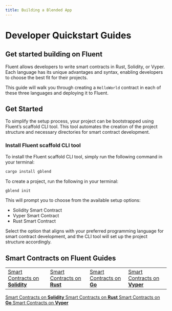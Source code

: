 ```yaml
---
title: Building a Blended App
---
```


# Developer Quickstart Guides

Get started building on Fluent
---

Fluent allows developers to write smart contracts in Rust, Solidity, or Vyper. Each language has its unique advantages and syntax, enabling developers to choose the best fit for their projects.&#x20;

This guide will walk you through creating a `HelloWorld` contract in each of these three languages and deploying it to Fluent.

## Get Started

To simplify the setup process, your project can be bootstrapped using Fluent’s scaffold CLI tool. This tool automates the creation of the project structure and necessary directories for smart contract development.

### Install Fluent scaffold CLI tool

To install the Fluent scaffold CLI tool, simply run the following command in your terminal:

```bash
cargo install gblend
```

To create a project, run the following in your terminal:

```bash
gblend init
```

This will prompt you to choose from the available setup options:

* Solidity Smart Contract
* Vyper Smart Contract
* Rust Smart Contract

Select the option that aligns with your preferred programming language for smart contract development, and the CLI tool will set up the project structure accordingly.

## Smart Contracts on Fluent Guides

<table data-column-title-hidden data-view="cards" id="language-table">
    <tbody>
        <tr>
            <td>
                <a href="solidity">
                    <span>Smart Contracts on</span> 
                    <strong>Solidity</strong>
                </a>
            </td>
            <td>
                <a href="rust">
                    <span>Smart Contracts on</span> 
                    <strong>Rust</strong>
                </a>
            </td>
            <td>
                <a href="go">
                    <span>Smart Contracts on</span> 
                    <strong>Go</strong>
                </a>
            </td>
            <td>
                <a href="vyper">
                    <span>Smart Contracts on</span> 
                    <strong>Vyper</strong>
                </a>
            </td>
        </tr>
    </tbody>
</table>
<div data-view="cards" id="language-table">
    <a href="solidity">
        <span>Smart Contracts on</span> 
        <strong>Solidity</strong>
    </a>
    <a href="rust">
        <span>Smart Contracts on</span> 
        <strong>Rust</strong>
    </a>
    <a href="go">
        <span>Smart Contracts on</span> 
        <strong>Go</strong>
    </a>
    <a href="vyper">
        <span>Smart Contracts on</span> 
        <strong>Vyper</strong>
    </a>
</div>

